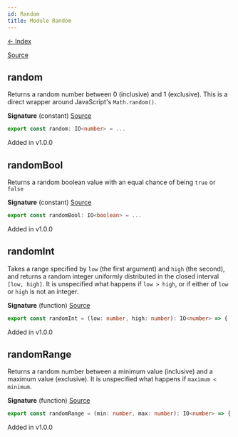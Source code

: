 ```yaml
---
id: Random
title: Module Random
---
```


[← Index](.)

[Source](https://github.com/gcanti/fp-ts/blob/master/src/Random.ts)

## random

Returns a random number between 0 (inclusive) and 1 (exclusive). This is a direct wrapper around JavaScript's
`Math.random()`.

**Signature** (constant) [Source](https://github.com/gcanti/fp-ts/blob/master/src/Random.ts#L11-L11)

```ts
export const random: IO<number> = ...
```

Added in v1.0.0

## randomBool

Returns a random boolean value with an equal chance of being `true` or `false`

**Signature** (constant) [Source](https://github.com/gcanti/fp-ts/blob/master/src/Random.ts#L39-L39)

```ts
export const randomBool: IO<boolean> = ...
```

Added in v1.0.0

## randomInt

Takes a range specified by `low` (the first argument) and `high` (the second), and returns a random integer uniformly
distributed in the closed interval `[low, high]`. It is unspecified what happens if `low > high`, or if either of
`low` or `high` is not an integer.

**Signature** (function) [Source](https://github.com/gcanti/fp-ts/blob/master/src/Random.ts#L20-L22)

```ts
export const randomInt = (low: number, high: number): IO<number> => { ... }
```

Added in v1.0.0

## randomRange

Returns a random number between a minimum value (inclusive) and a maximum value (exclusive). It is unspecified what
happens if `maximum < minimum`.

**Signature** (function) [Source](https://github.com/gcanti/fp-ts/blob/master/src/Random.ts#L30-L32)

```ts
export const randomRange = (min: number, max: number): IO<number> => { ... }
```

Added in v1.0.0
